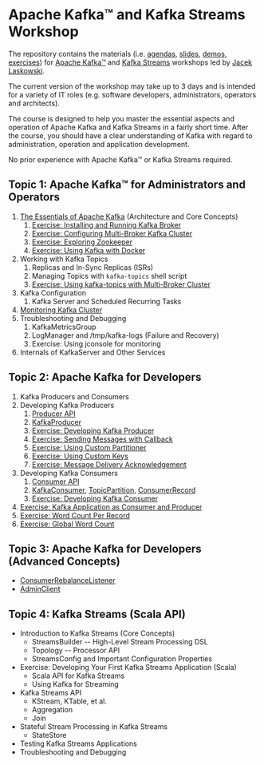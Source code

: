 # Apache Kafka™ and Kafka Streams Workshop

The repository contains the materials (i.e. [agendas](slides/#table-of-contents), [slides](slides/#apache-kafka-and-kafka-streams-workshops), [demos](demos), [exercises](exercises)) for [Apache Kafka™](https://kafka.apache.org/) and [Kafka Streams](https://kafka.apache.org/documentation/streams/) workshops led by [Jacek Laskowski](https://twitter.com/jaceklaskowski).

The current version of the workshop may take up to 3 days and is intended for a variety of IT roles (e.g. software developers, administrators, operators and architects).

The course is designed to help you master the essential aspects and operation of Apache Kafka and Kafka Streams in a fairly short time. After the course, you should have a clear understanding of Kafka with regard to administration, operation and application development.

No prior experience with Apache Kafka™ or Kafka Streams required.

## Topic 1: Apache Kafka™ for Administrators and Operators

1. [The Essentials of Apache Kafka](http://blog.jaceklaskowski.pl/kafka-workshop/slides/apache-kafka-essentials.html) (Architecture and Core Concepts)
    1. [Exercise: Installing and Running Kafka Broker](exercises/kafka-exercise-Installing-and-Running-Kafka-Broker.md)
    2. [Exercise: Configuring Multi-Broker Kafka Cluster](exercises/kafka-exercise-Configuring-Multi-Broker-Kafka-Cluster.md)
    3. [Exercise: Exploring Zookeeper](exercises/kafka-exercise-Exploring-Zookeeper.md)
    4. [Exercise: Using Kafka with Docker](exercises/kafka-exercise-Using-Kafka-with-Docker.md)
1. Working with Kafka Topics
    1. Replicas and In-Sync Replicas (ISRs)
    2. Managing Topics with `kafka-topics` shell script
    3. [Exercise: Using kafka-topics with Multi-Broker Cluster](exercises/kafka-exercise-Using-kafka-topics-with-Multi-Broker-Cluster.md)
1. Kafka Configuration
    1. Kafka Server and Scheduled Recurring Tasks
1. [Monitoring Kafka Cluster](http://blog.jaceklaskowski.pl/kafka-workshop/slides/Monitoring-Kafka-Cluster.html)
1. Troubleshooting and Debugging
    1. KafkaMetricsGroup
    2. LogManager and /tmp/kafka-logs (Failure and Recovery)
    3. Exercise: Using jconsole for monitoring
1. Internals of KafkaServer and Other Services

## Topic 2: Apache Kafka for Developers

1. Kafka Producers and Consumers
2. Developing Kafka Producers
    1. [Producer API](http://kafka.apache.org/20/javadoc/org/apache/kafka/clients/producer/Producer.html)
    2. [KafkaProducer](http://kafka.apache.org/20/javadoc/org/apache/kafka/clients/producer/KafkaProducer.html)
    3. [Exercise: Developing Kafka Producer](exercises/kafka-exercise-Developing-Kafka-Producer.md)
    4. [Exercise: Sending Messages with Callback](exercises/kafka-exercise-Sending-Messages-with-Callback.md)
    5. [Exercise: Using Custom Partitioner](exercises/kafka-exercise-Using-Custom-Partitioner.md)
    6. [Exercise: Using Custom Keys](exercises/kafka-exercise-Using-Custom-Keys.md)
    7. [Exercise: Message Delivery Acknowledgement](exercises/kafka-exercise-Message-Delivery-Acknowledgement.md)
3. Developing Kafka Consumers
    1. [Consumer API](https://kafka.apache.org/20/javadoc/org/apache/kafka/clients/consumer/Consumer.html)
    2. [KafkaConsumer](https://kafka.apache.org/20/javadoc/org/apache/kafka/clients/consumer/KafkaConsumer.html), [TopicPartition](https://kafka.apache.org/20/javadoc/org/apache/kafka/common/TopicPartition.html), [ConsumerRecord](https://kafka.apache.org/20/javadoc/org/apache/kafka/clients/consumer/ConsumerRecord.html)
    3. [Exercise: Developing Kafka Consumer](exercises/kafka-exercise-Developing-Kafka-Consumer.md)
4. [Exercise: Kafka Application as Consumer and Producer](exercises/kafka-exercise-Kafka-Application-as-Consumer-and-Producer.md)
5. [Exercise: Word Count Per Record](exercises/kafka-exercise-Word-Count-Per-Record.md)
6. [Exercise: Global Word Count](exercises/kafka-exercise-Global-Word-Count.md)

## Topic 3: Apache Kafka for Developers (Advanced Concepts)

- [ConsumerRebalanceListener](https://kafka.apache.org/20/javadoc/org/apache/kafka/clients/consumer/ConsumerRebalanceListener.html)
- [AdminClient](http://kafka.apache.org/20/javadoc/org/apache/kafka/clients/admin/AdminClient.html)

## Topic 4: Kafka Streams (Scala API)

- Introduction to Kafka Streams (Core Concepts)
  - StreamsBuilder -- High-Level Stream Processing DSL
  - Topology -- Processor API
  - StreamsConfig and Important Configuration Properties
- Exercise: Developing Your First Kafka Streams Application (Scala)
  - Scala API for Kafka Streams
  - Using Kafka for Streaming
- Kafka Streams API
  - KStream, KTable, et al.
  - Aggregation
  - Join
- Stateful Stream Processing in Kafka Streams
  - StateStore
- Testing Kafka Streams Applications
- Troubleshooting and Debugging

